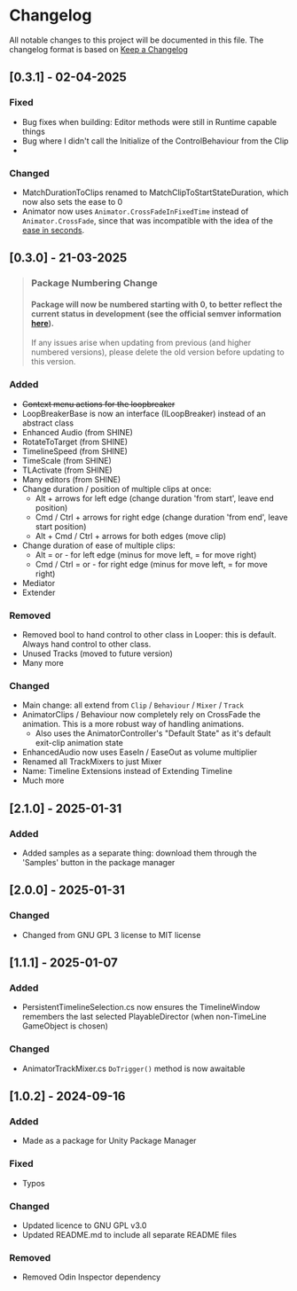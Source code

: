 # Changelog

All notable changes to this project will be documented in this file.
The changelog format is based on [Keep a Changelog](https://keepachangelog.com/en/1.0.0/)

## [0.3.1] - 02-04-2025
### Fixed
- Bug fixes when building: Editor methods were still in Runtime capable things
- Bug where I didn't call the Initialize of the ControlBehaviour from the Clip
- 

### Changed
- MatchDurationToClips renamed to MatchClipToStartStateDuration, which now also sets the ease to 0
- Animator now uses `Animator.CrossFadeInFixedTime` instead of `Animator.CrossFade`, since that was incompatible with the idea of the [ease in seconds](https://docs.unity3d.com/6000.0/Documentation/ScriptReference/Animator.CrossFade.html).


## [0.3.0] - 21-03-2025  

> ### Package Numbering Change
> #### Package will now be numbered starting with 0, to better reflect the current status in development (see the official semver information [here](https://semver.org/#spec-item-4)).
>
> If any issues arise when updating from previous (and higher numbered versions), please delete the old version before updating to this version.


### Added

- ~~Context menu actions for the loopbreaker~~
- LoopBreakerBase is now an interface (ILoopBreaker) instead of an abstract class
- Enhanced Audio (from SHINE)
- RotateToTarget (from SHINE)
- TimelineSpeed (from SHINE)
- TimeScale (from SHINE)
- TLActivate (from SHINE)
- Many editors (from SHINE)
- Change duration / position of multiple clips at once:
    - Alt + arrows for left edge (change duration 'from start', leave end position)
    - Cmd / Ctrl + arrows for right edge (change duration 'from end', leave start position)
    - Alt + Cmd / Ctrl + arrows for both edges (move clip)
- Change duration of ease of multiple clips:
    - Alt = or - for left edge (minus for move left, = for move right)
    - Cmd / Ctrl = or - for right edge (minus for move left, = for move right)
- Mediator
- Extender

### Removed

- Removed bool to hand control to other class in Looper: this is default. Always hand control to other class.
- Unused Tracks (moved to future version)
- Many more

### Changed

- Main change: all extend from `Clip` / `Behaviour` / `Mixer` / `Track`
- AnimatorClips / Behaviour now completely rely on CrossFade the animation. This is a more robust way of handling
  animations.
    - Also uses the AnimatorController's "Default State" as it's default exit-clip animation state
- EnhancedAudio now uses EaseIn / EaseOut as volume multiplier
- Renamed all TrackMixers to just Mixer
- Name: Timeline Extensions instead of Extending Timeline
- Much more

## [2.1.0] - 2025-01-31

### Added

- Added samples as a separate thing: download them through the 'Samples' button in the package manager

## [2.0.0] - 2025-01-31

### Changed

- Changed from GNU GPL 3 license to MIT license

## [1.1.1] - 2025-01-07

### Added

- PersistentTimelineSelection.cs now ensures the TimelineWindow remembers the last selected PlayableDirector (when
  non-TimeLine GameObject is chosen)

### Changed

- AnimatorTrackMixer.cs `DoTrigger()` method is now awaitable

## [1.0.2] - 2024-09-16

### Added

- Made as a package for Unity Package Manager

### Fixed

- Typos

### Changed

- Updated licence to GNU GPL v3.0
- Updated README.md to include all separate README files

### Removed

- Removed Odin Inspector dependency
